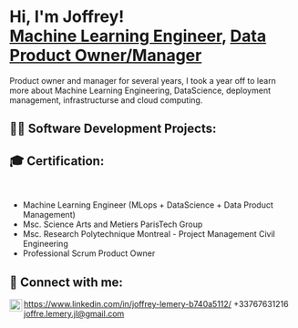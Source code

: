 <h1>Hi, I'm Joffrey! <br/><a href="https://www.linkedin.com/in/joffrey-lemery-b740a5112/">Machine Learning Engineer</a>, <a href="https://www.linkedin.com/in/joffrey-lemery-b740a5112/">Data Product Owner/Manager</a></h2>
  
Product owner and manager for several years, I took a year off to learn more about Machine Learning Engineering, DataScience, deployment management, infrastructurse and cloud computing. 

<h2>👨‍💻 Software Development Projects:</h2>


<h2>🎓 Certification:</h2><br>

- Machine Learning Engineer (MLops + DataScience + Data Product Management)
- Msc. Science Arts and Metiers ParisTech Group
- Msc. Research Polytechnique Montreal - Project Management Civil Engineering
- Professional Scrum Product Owner


<h2> 🤳 Connect with me:</h2>

<img align="left" alt="JoffreyLemery | LinkedIn" width="22px" src="https://cdn.jsdelivr.net/npm/simple-icons@v3/icons/linkedin.svg" /> https://www.linkedin.com/in/joffrey-lemery-b740a5112/
+33767631216
joffre.lemery.jl@gmail.com

